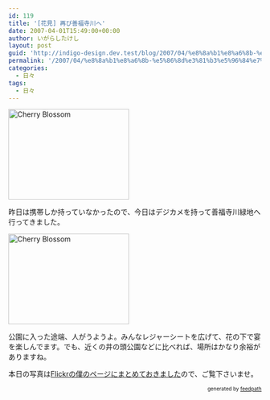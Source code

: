 ```yaml
---
id: 119
title: '[花見] 再び善福寺川へ'
date: 2007-04-01T15:49:00+00:00
author: いがらしたけし
layout: post
guid: 'http://indigo-design.dev.test/blog/2007/04/%e8%8a%b1%e8%a6%8b-%e5%86%8d%e3%81%b3%e5%96%84%e7%a6%8f%e5%af%ba%e5%b7%9d%e3%81%b8/'
permalink: '/2007/04/%e8%8a%b1%e8%a6%8b-%e5%86%8d%e3%81%b3%e5%96%84%e7%a6%8f%e5%af%ba%e5%b7%9d%e3%81%b8/'
categories:
  - 日々
tags:
  - 日々
---
```

<a href="http://www.flickr.com/photos/takeshi81/441619693/" title="Photo Sharing"><img src="http://farm1.static.flickr.com/179/441619693_3afdd4acb0_m.jpg" alt="Cherry Blossom" height="180" width="240"></a><br />
<p>昨日は携帯しか持っていなかったので、今日はデジカメを持って善福寺川緑地へ行ってきました。</p>
<a href="http://www.flickr.com/photos/takeshi81/441620244/" title="Photo Sharing"><img src="http://farm1.static.flickr.com/204/441620244_cee0c4bd69_m.jpg" alt="Cherry Blossom" height="180" width="240"></a><br />
<p>公園に入った途端、人がうようよ。みんなレジャーシートを広げて、花の下で宴を楽しんでます。でも、近くの井の頭公園などに比べれば、場所はかなり余裕がありますね。</p>
<p>本日の写真は<a href="http://www.flickr.com/photos/takeshi81/sets/72157600039471848/">Flickrの僕のページにまとめておきました</a>ので、ご覧下さいませ。<br />
</p>
<div style="text-align: right;font-size: 10px">
&nbsp;&nbsp;<span>generated by <a href="http://feedpath.jp">feedpath</a></span>
</div>